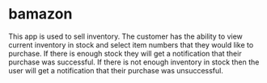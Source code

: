 # bamazon
This app is used to sell inventory. The customer has the ability to view current inventory in stock and select item numbers that they would like to purchase. If there is enough stock they will get a notification that their purchase was successful. If there is not enough inventory in stock then the user will get a notification that their purchase was unsuccessful. 
